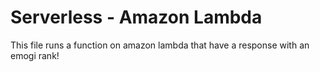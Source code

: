# Serverless - Amazon Lambda

This file runs a function on amazon lambda that
have a response with an emogi rank!